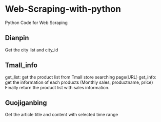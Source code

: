 # Web-Scraping-with-python
Python Code for Web Scraping

## Dianpin
Get the city list and city_id

## Tmall_info
get_list: get the product list from Tmall store searching page(URL)
get_info: get the information of each products (Monthly sales, productname, price)
Finally return the product list with sales information. 

## Guojiganbing
Get the article title and content with selected time range
